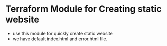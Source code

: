 # Terraform Module for Creating static website
- use this module for quickly create static website
- we have default index.html and error.html file.
